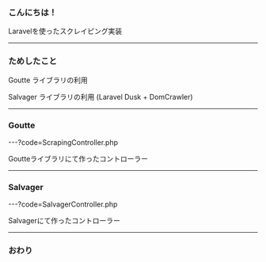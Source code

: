 ### こんにちは！

Laravelを使ったスクレイピング実装


---

### ためしたこと

Goutte ライブラリの利用

Salvager ライブラリの利用
(Laravel Dusk + DomCrawler)

---
### Goutte
---?code=ScrapingController.php

Goutteライブラリにて作ったコントローラー

---

### Salvager
---?code=SalvagerController.php

Salvagerにて作ったコントローラー

---
### おわり
